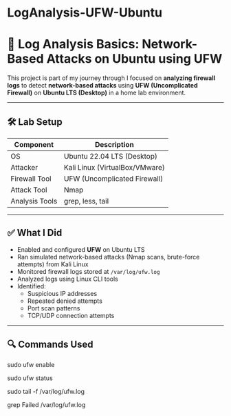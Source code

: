 # LogAnalysis-UFW-Ubuntu
# 🚨 Log Analysis Basics: Network-Based Attacks on Ubuntu using UFW

This project is part of my journey through I focused on **analyzing firewall logs** to detect **network-based attacks** using **UFW (Uncomplicated Firewall)** on **Ubuntu LTS (Desktop)** in a home lab environment.

---

## 🛠️ Lab Setup

| Component      | Description                 |
|----------------|-----------------------------|
| OS             | Ubuntu 22.04 LTS (Desktop)  |
| Attacker       | Kali Linux (VirtualBox/VMware) |
| Firewall Tool  | UFW (Uncomplicated Firewall) |
| Attack Tool    | Nmap                        |
| Analysis Tools | grep, less, tail       |

---

## ✅ What I Did

- Enabled and configured **UFW** on Ubuntu LTS
- Ran simulated network-based attacks (Nmap scans, brute-force attempts) from Kali Linux
- Monitored firewall logs stored at `/var/log/ufw.log`
- Analyzed logs using Linux CLI tools
- Identified:
  - Suspicious IP addresses
  - Repeated denied attempts
  - Port scan patterns
  - TCP/UDP connection attempts

---

## 🔍 Commands Used

sudo ufw enable

sudo ufw status 

sudo tail -f /var/log/ufw.log

grep Failed /var/log/ufw.log 
